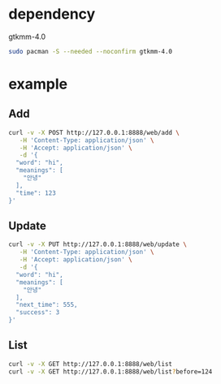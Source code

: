 # dependency

gtkmm-4.0

```bash
sudo pacman -S --needed --noconfirm gtkmm-4.0
```

# example

## Add

```bash
curl -v -X POST http://127.0.0.1:8888/web/add \
   -H 'Content-Type: application/json' \
   -H 'Accept: application/json' \
   -d '{
  "word": "hi",
  "meanings": [
    "안녕"
  ],
  "time": 123
}'
```

## Update

```bash
curl -v -X PUT http://127.0.0.1:8888/web/update \
   -H 'Content-Type: application/json' \
   -H 'Accept: application/json' \
   -d '{
  "word": "hi",
  "meanings": [
    "안녕"
  ],
  "next_time": 555,
  "success": 3
}'
```

## List

```bash
curl -v -X GET http://127.0.0.1:8888/web/list
curl -v -X GET http://127.0.0.1:8888/web/list?before=124
```